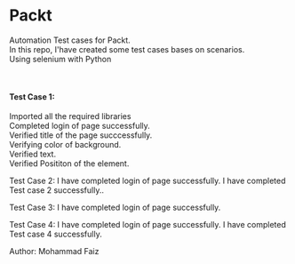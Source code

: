 # Packt
Automation Test cases for Packt.
<br>
In this repo, I'have created some test cases bases on scenarios.
<br>
Using selenium with Python 

<br>
<h4>Test Case 1:</h4>
Imported all the required libraries
<br>
Completed login of page successfully.
<br>
Verified title of the page succcessfully.
<br>
Verifying color of background.
<br>
Verified text.
<br>
Verified Posititon of the element.

<br>

Test Case 2:
I have completed login of page successfully.
I have completed Test case 2 successfully..


Test Case 3:
I have completed login of page successfully.


Test Case 4:
I have completed login of page successfully.
I have completed Test case 4 successfully.




Author: Mohammad Faiz

